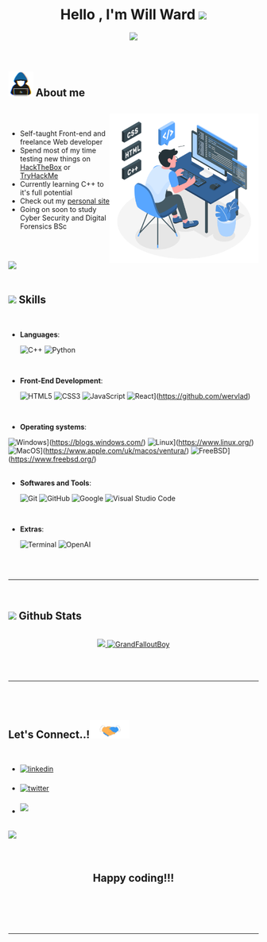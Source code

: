 
<h1 align="center"><b>Hello , I'm Will Ward </b><img src="https://media.giphy.com/media/hvRJCLFzcasrR4ia7z/giphy.gif" width="35"></h1>

<p align="center">
  <a href="https://github.com/DenverCoder1/readme-typing-svg"><img src="https://readme-typing-svg.herokuapp.com?font=Time+New+Roman&color=cyan&size=25&center=true&vCenter=true&width=600&height=100&lines=Welcome+to+my+page!!!..&hearts;++;Self-taught+Front-End+Developer,;Computing+Student,;Cyber+security+and+digital+forensics..<3"></a>
</p>


<br>



	
## <picture><img src = "./Assets/user.gif" width = 50px></picture> **About me**

## <picture><source media="(max-width: 767px)" srcset=""><img align="right" alt="" src="./Assets/programming.svg" width=300px></picture>

<br>

- Self-taught Front-end and freelance Web developer
- Spend most of my time testing new things on [HackTheBox](https://app.hackthebox.com/profile/1517595) or [TryHackMe](https://tryhackme.com/p/GFB)
- Currently learning C++ to it's full potential
- Check out my [personal site](https://www.willw.uk)
- Going on soon to study Cyber Security and Digital Forensics BSc

<br><br>

<img src="https://user-images.githubusercontent.com/73097560/115834477-dbab4500-a447-11eb-908a-139a6edaec5c.gif"><br><br>

## <img src="https://media2.giphy.com/media/QssGEmpkyEOhBCb7e1/giphy.gif?cid=ecf05e47a0n3gi1bfqntqmob8g9aid1oyj2wr3ds3mg700bl&rid=giphy.gif" width ="25"><b> Skills</b>
<br>

<p align="center">

- **Languages**:
    
    ![C++](https://img.shields.io/badge/C++%20-%2300599C.svg?style=for-the-badge&logo=c%2B%2B&logoColor=white)
    ![Python](https://img.shields.io/badge/Python%20-%2314354C.svg?style=for-the-badge&logo=python&logoColor=white)

<br>   
    
- **Front-End Development**:

   ![HTML5](https://img.shields.io/badge/HTML5%20-%23E34F26.svg?style=for-the-badge&logo=html5&logoColor=white)
   ![CSS3](https://img.shields.io/badge/CSS%20-%231572B6.svg?style=for-the-badge&logo=css3&logoColor=white)
   ![JavaScript](https://img.shields.io/badge/JavaScript%20-%23F7DF1E.svg?style=for-the-badge&logo=javascript&logoColor=black)
   ![React](https://img.shields.io/badge/react-black?style=for-the-badge&logo=react)](https://github.com/wervlad)


<br>

- **Operating systems**:
	
![Windows](https://img.shields.io/badge/Windows-black?style=for-the-badge&logo=Windows)](https://blogs.windows.com/)
![Linux](https://img.shields.io/badge/linux-black?style=for-the-badge&logo=Linux)](https://www.linux.org/)
![MacOS](https://img.shields.io/badge/MacOS-black?style=for-the-badge&logo=Apple)](https://www.apple.com/uk/macos/ventura/)
![FreeBSD](https://img.shields.io/badge/FreeBSD-black?style=for-the-badge&logo=FreeBSD)](https://www.freebsd.org/)    
<br>

- **Softwares and Tools**:

    ![Git](https://img.shields.io/badge/git-%23F05033.svg?style=for-the-badge&logo=git&logoColor=white)
    ![GitHub](https://img.shields.io/badge/github-%23121011.svg?style=for-the-badge&logo=github&logoColor=white)
    ![Google](https://img.shields.io/badge/google-%234285F4.svg?style=for-the-badge&logo=google&logoColor=white)
    ![Visual Studio Code](https://img.shields.io/badge/Visual%20Studio%20Code-0078d7.svg?style=for-the-badge&logo=visual-studio-code&logoColor=white)
    

<br>

- **Extras**:

    ![Terminal](https://img.shields.io/badge/Terminal-%23054020?style=for-the-badge&logo=gnu-bash&logoColor=white)
    ![OpenAI](https://camo.githubusercontent.com/ea872adb9aba9cf6b4e976262f6d4b83b97972d0d5a7abccfde68eb2ae55325f/68747470733a2f2f696d672e736869656c64732e696f2f7374617469632f76313f7374796c653d666f722d7468652d6261646765266d6573736167653d4f70656e414926636f6c6f723d343132393931266c6f676f3d4f70656e4149266c6f676f436f6c6f723d464646464646266c6162656c3d)


</p>

<br>
<br>

-----

<br>


## <img src="https://media.giphy.com/media/iY8CRBdQXODJSCERIr/giphy.gif" width="35"><b> Github Stats </b>
<br>

<div align="center">

<a href="https://github.com/GrandFalloutBoy/">
  <img src="https://github-readme-stats.vercel.app/api?username=GrandFalloutBoy&include_all_commits=true&count_private=true&show_icons=true&line_height=20&title_color=7A7ADB&icon_color=2234AE&text_color=D3D3D3&bg_color=0,000000,130F40" width="450"/>
  <img src="https://github-readme-stats.vercel.app/api/top-langs?username=GrandFalloutBoy&show_icons=true&locale=en&layout=compact&line_height=20&title_color=7A7ADB&icon_color=2234AE&text_color=D3D3D3&bg_color=0,000000,130F40" width="375"  alt="GrandFalloutBoy"/>

</a>
</div>

<br>
<br>
<br>

-----

<br>
<br>

## <b> Let's Connect..!</b><img src="./Assets/handshake.gif" width ="80">
<br>
<div align='left'>

<ul>

<li>
<a href="https://linkedin.com/in/william-ward-685737277/" target="_blank">
<img src="https://img.shields.io/badge/linkedin:  William Ward-%2300acee.svg?color=405DE6&style=for-the-badge&logo=linkedin&logoColor=white" alt=linkedin style="margin-bottom: 5px;"/>
</a>
</li>

<br>

<li>
<a href="https://twitter.com/" target="_blank">
<img src="https://img.shields.io/badge/twitter:  Will Ward-%2300acee.svg?color=1DA1F2&style=for-the-badge&logo=twitter&logoColor=white" alt=twitter style="margin-bottom: 5px;"/>
</a>
</li>

<br>

<li>
<a href="mailto:contact@willw.uk" target="_blank">
<img src="https://img.shields.io/badge/ Mail me-%23EA4335.svg?style=for-the-badge&logo=gmail&logoColor=white" t=mail style="margin-bottom: 5px;" />
</a>
</li>
	
</ul>
</div>

<br>
<img src="https://user-images.githubusercontent.com/73097560/115834477-dbab4500-a447-11eb-908a-139a6edaec5c.gif">
<br>
<br>
<br>

<div align='center'>

## <b>Happy coding!!!</b>

</div>
<br>
<br>
<br>
<br>

---
